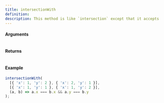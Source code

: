 ```yaml
---
title: intersectionWith
definition: 
description: This method is like `intersection` except that it accepts `comparator` which is invoked to compare elements of `array` to `values`.
---
```



#### Arguments


```bash

```


#### Returns


```bash

```


#### Example


```ts
intersectionWith(  [{ 'x': 1, 'y': 2 }, { 'x': 2, 'y': 1 }],  [{ 'x': 1, 'y': 1 }, { 'x': 1, 'y': 2 }],  (a, b) => a.x === b.x && a.y === b.y);
```